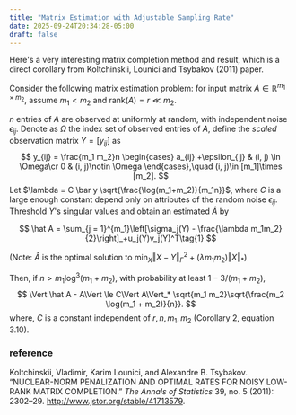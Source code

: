 ```yaml
---
title: "Matrix Estimation with Adjustable Sampling Rate"
date: 2025-09-24T20:34:28-05:00
draft: false
---
```


Here's a very interesting matrix completion method and result, which is a direct corollary from Koltchinskii, Lounici and Tsybakov (2011) paper.

Consider the following matrix estimation problem: for input matrix $A\in \mathbb R^{m_1\times m_2}$, assume $m_1 < m_2$ and $\text{rank}(A)  = r \ll m_2$.

$n$ entries of $A$ are observed at uniformly at random, with independent noise $\epsilon_{ij}$. Denote as $\Omega$ the index set of observed entries of $A$, define the *scaled* observation matrix $Y = [y_{ij}]$ as
$$
y_{ij} = \frac{m_1 m_2}n \begin{cases}
a_{ij} +\epsilon_{ij}  & (i, j) \in \Omega\cr
0 & (i, j)\notin \Omega
\end{cases},\quad (i, j)\in [m_1]\times [m_2].
$$
Let $\lambda = C \bar y \sqrt{\frac{\log(m_1+m_2)}{m_1n}}$, where $C$ is a large enough constant depend only on attributes of the random noise $\epsilon_{ij}$. Threshold $Y$'s singular values and obtain an estimated $\hat A$ by


$$
\hat A = \sum_{j = 1}^{m_1}\left[\sigma_j(Y) - \frac{\lambda m_1m_2}{2}\right]_+u_j(Y)v_j(Y)^T\tag{1}
$$


(Note: $\hat A$ is the optimal solution to $\min_{X}\Vert X - Y\Vert _F^2 + (\lambda m_1 m_2)\Vert X\Vert _*$)

Then, if $n > m_1\log^3(m_1 + m_2)$, with probability at least $1 - 3/(m_1 + m_2)$,
$$
\Vert \hat A - A\Vert \le C\Vert A\Vert_* \sqrt{m_1 m_2}\sqrt{\frac{m_2 \log(m_1 + m_2)}{n}}.
$$
where, $C$ is a constant independent of $r, n, m_1, m_2$ (Corollary 2, equation 3.10).

### reference

Koltchinskii, Vladimir, Karim Lounici, and Alexandre B. Tsybakov. “NUCLEAR-NORM PENALIZATION AND OPTIMAL RATES FOR NOISY LOW-RANK MATRIX COMPLETION.” *The Annals of Statistics* 39, no. 5 (2011): 2302–29. http://www.jstor.org/stable/41713579.
